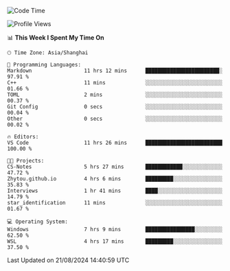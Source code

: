 <!--START_SECTION:waka-->
![Code Time](http://img.shields.io/badge/Code%20Time-1%2C912%20hrs%202%20mins-blue)

![Profile Views](http://img.shields.io/badge/Profile%20Views-5-blue)

📊 **This Week I Spent My Time On** 

```text
🕑︎ Time Zone: Asia/Shanghai

💬 Programming Languages: 
Markdown                 11 hrs 12 mins      ████████████████████████░   97.91 % 
C++                      11 mins             ░░░░░░░░░░░░░░░░░░░░░░░░░   01.66 % 
TOML                     2 mins              ░░░░░░░░░░░░░░░░░░░░░░░░░   00.37 % 
Git Config               0 secs              ░░░░░░░░░░░░░░░░░░░░░░░░░   00.04 % 
Other                    0 secs              ░░░░░░░░░░░░░░░░░░░░░░░░░   00.02 % 

🔥 Editors: 
VS Code                  11 hrs 26 mins      █████████████████████████   100.00 % 

🐱‍💻 Projects: 
CS-Notes                 5 hrs 27 mins       ████████████░░░░░░░░░░░░░   47.72 % 
Zhytou.github.io         4 hrs 6 mins        █████████░░░░░░░░░░░░░░░░   35.83 % 
Interviews               1 hr 41 mins        ████░░░░░░░░░░░░░░░░░░░░░   14.79 % 
star_identification      11 mins             ░░░░░░░░░░░░░░░░░░░░░░░░░   01.67 % 

💻 Operating System: 
Windows                  7 hrs 9 mins        ████████████████░░░░░░░░░   62.50 % 
WSL                      4 hrs 17 mins       █████████░░░░░░░░░░░░░░░░   37.50 % 
```


 Last Updated on 21/08/2024 14:40:59 UTC
<!--END_SECTION:waka-->